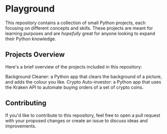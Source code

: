 # Playground

This repository contains a collection of small Python projects, each focusing on different concepts and skills. These projects are meant for learning purposes and are _hopefully_ great for anyone looking to expand their Python knowledge.

## Projects Overview
Here's a brief overview of the projects included in this repository:

Background Cleaner: a Python app that clears the background of a picture, and adds the colour you like.
Crypto Auto-investor: a Python app that uses the Kraken API to automate buying orders of a set of crypto coins.

## Contributing
If you'd like to contribute to this repository, feel free to open a pull request with your proposed changes or create an issue to discuss ideas and improvements.